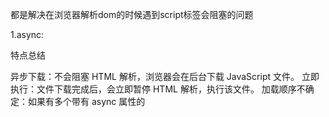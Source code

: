 都是解决在浏览器解析dom的时候遇到script标签会阻塞的问题

1.async:

特点总结

异步下载：不会阻塞 HTML 解析，浏览器会在后台下载 JavaScript 文件。
立即执行：文件下载完成后，会立即暂停 HTML 解析，执行该文件。
加载顺序不确定：如果有多个带有 async 属性的 <script> 标签，它们的加载顺序是不确定的，取决于哪个文件先下载完成。

使用场景
async 属性适合那些不依赖于其他脚本文件，并且不需要按照特定顺序执行的脚本。比如一些第三方的广告脚本、分析脚本等，这些脚本通常只需要在页面加载过程中某个时刻执行即可，不需要和其他脚本有严格的执行顺序。

2. defer
特点总结

异步下载：和 async 一样，不会阻塞 HTML 解析，浏览器会在后台下载 JavaScript 文件。
延迟执行：文件下载完成后，不会立即执行，而是等到 HTML 解析完成后再执行。
顺序执行：如果有多个带有 defer 属性的 <script> 标签，它们会按照在 HTML 中出现的顺序依次执行。

使用场景
defer 属性适合那些依赖于 HTML 结构，并且需要按照特定顺序执行的脚本。比如一些需要操作 DOM 元素的脚本，因为这些脚本需要在 HTML 解析完成后才能正确地找到并操作相应的 DOM 元素。

